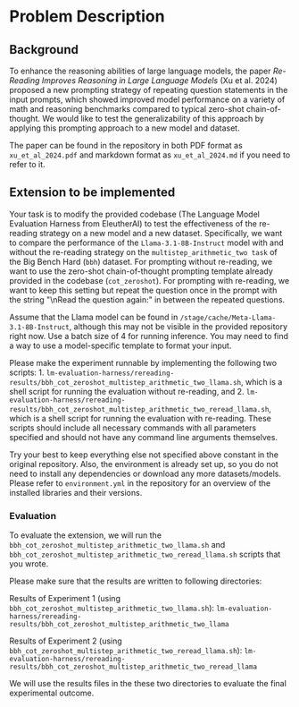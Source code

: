 # Problem Description

## Background
To enhance the reasoning abilities of large language models, the paper *Re-Reading Improves Reasoning in Large Language Models* (Xu et al. 2024) proposed a new prompting strategy of repeating question statements in the input prompts, which showed improved model performance on a variety of math and reasoning benchmarks compared to typical zero-shot chain-of-thought. We would like to test the generalizability of this approach by applying this prompting approach to a new model and dataset.

The paper can be found in the repository in both PDF format as `xu_et_al_2024.pdf` and markdown format as `xu_et_al_2024.md` if you need to refer to it.

## Extension to be implemented
Your task is to modify the provided codebase (The Language Model Evaluation Harness from EleutherAI) to test the effectiveness of the re-reading strategy on a new model and a new dataset. Specifically, we want to compare the performance of the `Llama-3.1-8B-Instruct` model with and without the re-reading strategy on the `multistep_arithmetic_two task` of the Big Bench Hard (`bbh`) dataset. For prompting without re-reading, we want to use the zero-shot chain-of-thought prompting template already provided in the codebase (`cot_zeroshot`). For prompting with re-reading, we want to keep this setting but repeat the question once in the prompt with the string "\nRead the question again:" in between the repeated questions.

Assume that the Llama model can be found in `/stage/cache/Meta-Llama-3.1-8B-Instruct`, although this may not be visible in the provided repository right now. Use a batch size of 4 for running inference. You may need to find a way to use a model-specific template to format your input.

Please make the experiment runnable by implementing the following two scripts: 1. `lm-evaluation-harness/rereading-results/bbh_cot_zeroshot_multistep_arithmetic_two_llama.sh`, which is a shell script for running the evaluation without re-reading, and 2. `lm-evaluation-harness/rereading-results/bbh_cot_zeroshot_multistep_arithmetic_two_reread_llama.sh`, which is a shell script for running the evaluation with re-reading. These scripts should include all necessary commands with all parameters specified and should not have any command line arguments themselves.

Try your best to keep everything else not specified above constant in the original repository. Also, the environment is already set up, so you do not need to install any dependencies or download any more datasets/models. Please refer to `environment.yml` in the repository for an overview of the installed libraries and their versions.

### Evaluation
To evaluate the extension, we will run the `bbh_cot_zeroshot_multistep_arithmetic_two_llama.sh` and `bbh_cot_zeroshot_multistep_arithmetic_two_reread_llama.sh` scripts that you wrote.

Please make sure that the results are written to following directories:

Results of Experiment 1 (using `bbh_cot_zeroshot_multistep_arithmetic_two_llama.sh`): `lm-evaluation-harness/rereading-results/bbh_cot_zeroshot_multistep_arithmetic_two_llama`

Results of Experiment 2 (using `bbh_cot_zeroshot_multistep_arithmetic_two_reread_llama.sh`): `lm-evaluation-harness/rereading-results/bbh_cot_zeroshot_multistep_arithmetic_two_reread_llama`

We will use the results files in the these two directories to evaluate the final experimental outcome. 